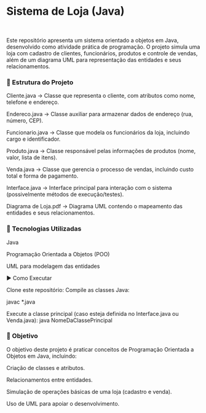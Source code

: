 # Sistema de Loja (Java)

<br/>

Este repositório apresenta um sistema orientado a objetos em Java, desenvolvido como atividade prática de programação.
O projeto simula uma loja com cadastro de clientes, funcionários, produtos e controle de vendas, além de um diagrama UML para representação das entidades e seus relacionamentos.

### 📂 Estrutura do Projeto

Cliente.java → Classe que representa o cliente, com atributos como nome, telefone e endereço.

Endereco.java → Classe auxiliar para armazenar dados de endereço (rua, número, CEP).

Funcionario.java → Classe que modela os funcionários da loja, incluindo cargo e identificador.

Produto.java → Classe responsável pelas informações de produtos (nome, valor, lista de itens).

Venda.java → Classe que gerencia o processo de vendas, incluindo custo total e forma de pagamento.

Interface.java → Interface principal para interação com o sistema (possivelmente métodos de execução/testes).

Diagrama de Loja.pdf → Diagrama UML contendo o mapeamento das entidades e seus relacionamentos.

### 🚀 Tecnologias Utilizadas

Java

Programação Orientada a Objetos (POO)

UML para modelagem das entidades

▶️ Como Executar

Clone este repositório:
Compile as classes Java:

javac *.java

Execute a classe principal (caso esteja definida no Interface.java ou Venda.java):
java NomeDaClassePrincipal

### 📌 Objetivo
O objetivo deste projeto é praticar conceitos de Programação Orientada a Objetos em Java, incluindo:

Criação de classes e atributos.

Relacionamentos entre entidades.

Simulação de operações básicas de uma loja (cadastro e venda).

Uso de UML para apoiar o desenvolvimento.

